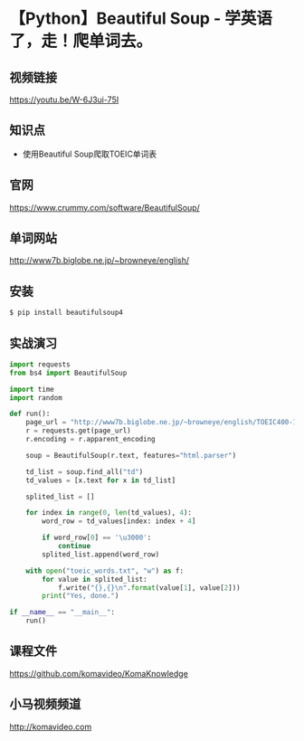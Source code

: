【Python】Beautiful Soup - 学英语了，走！爬单词去。
==============================================

## 视频链接

https://youtu.be/W-6J3ui-75I

## 知识点

* 使用Beautiful Soup爬取TOEIC单词表

## 官网

https://www.crummy.com/software/BeautifulSoup/

## 单词网站

http://www7b.biglobe.ne.jp/~browneye/english/

## 安装

```bash
$ pip install beautifulsoup4
```

## 实战演习

```python
import requests
from bs4 import BeautifulSoup

import time
import random

def run():
    page_url = "http://www7b.biglobe.ne.jp/~browneye/english/TOEIC400-1.htm"
    r = requests.get(page_url)
    r.encoding = r.apparent_encoding    

    soup = BeautifulSoup(r.text, features="html.parser")

    td_list = soup.find_all("td")
    td_values = [x.text for x in td_list]

    splited_list = []

    for index in range(0, len(td_values), 4):
        word_row = td_values[index: index + 4]

        if word_row[0] == '\u3000':
            continue
        splited_list.append(word_row)

    with open("toeic_words.txt", "w") as f:
        for value in splited_list:
            f.write("{},{}\n".format(value[1], value[2]))
        print("Yes, done.")

if __name__ == "__main__":
    run()
```

## 课程文件

https://github.com/komavideo/KomaKnowledge

## 小马视频频道

http://komavideo.com
